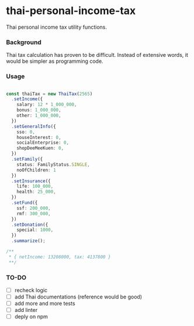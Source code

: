 # thai-personal-income-tax
Thai personal income tax utility functions.

### Background
Thai tax calculation has proven to be difficult. Instead of extensive words, it would be simpler as programming code.

### Usage
```ts

const thaiTax = new ThaiTax(2565)
  .setIncome({
    salary: 12 * 1_000_000,
    bonus: 1_000_000,
    other: 1_000_000,
  })
  .setGeneralInfo({
    sso: 0,
    houseInterest: 0,
    socialEnterprise: 0,
    shopDeeMeeKuen: 0,
  })
  .setFamily({
    status: FamilyStatus.SINGLE,
    noOfChildren: 1
  })
  .setInsurance({
    life: 100_000,
    health: 25_000,
  })
  .setFund({
    ssf: 200_000,
    rmf: 300_000,
  })
  .setDonation({
    special: 1000,
  })
  .summarize();

/**
 * { netIncome: 13208000, tax: 4137800 }
 **/

```

### TO-DO
- [ ] recheck logic
- [ ] add Thai documentations (reference would be good)
- [ ] add more and more tests
- [ ] add linter
- [ ] deply on npm
